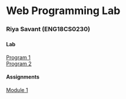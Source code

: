 <h1>Web Programming Lab</h1>
<h3>Riya Savant (ENG18CS0230)<h3>
<h4>Lab</h4>
<div><a href="https://github.com/riyasavant/fsd/tree/master/Lab/Program-01">Program 1</a></div>
<div><a href="https://github.com/riyasavant/fsd/tree/master/Lab/Program-02">Program 2</a></div>

<h4>Assignments</h4>
<div><a href="https://github.com/riyasavant/fsd/tree/master/Module-01">Module 1</a></div>